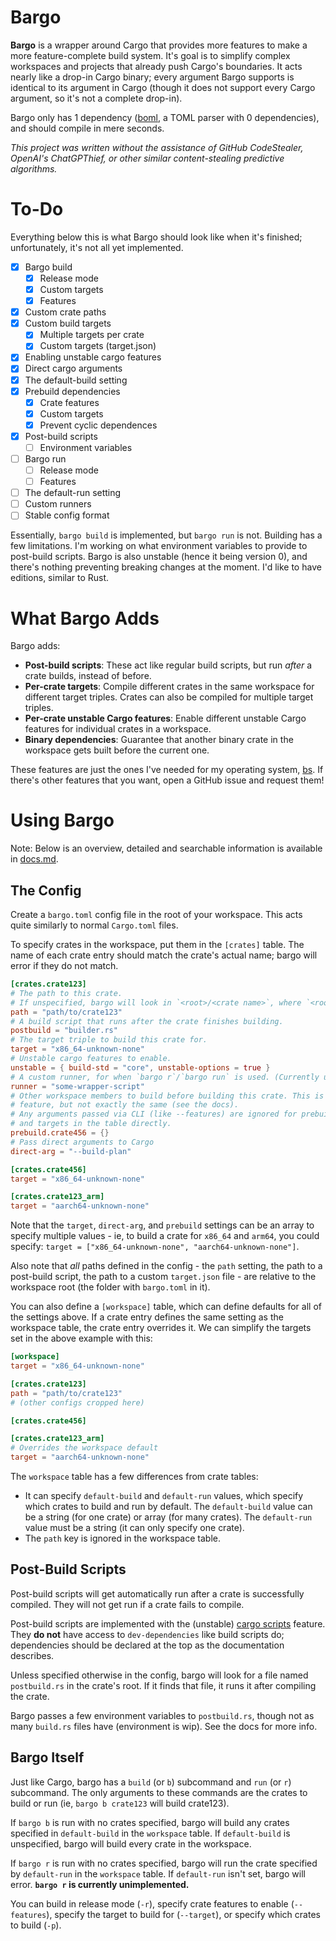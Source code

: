 # Bargo

**Bargo** is a wrapper around Cargo that provides more features to make a more feature-complete build system.
It's goal is to simplify complex workspaces and projects that already push Cargo's boundaries. It acts nearly
like a drop-in Cargo binary; every argument Bargo supports is identical to its argument in Cargo (though it
does not support every Cargo argument, so it's not a complete drop-in).

Bargo only has 1 dependency ([boml](https://github.com/bright-shard/boml), a TOML parser with 0 dependencies),
and should compile in mere seconds.

*This project was written without the assistance of GitHub CodeStealer, OpenAI's ChatGPThief, or other similar
content-stealing predictive algorithms.*

# To-Do

Everything below this is what Bargo should look like when it's finished; unfortunately, it's not all yet implemented.

- [x] Bargo build
	- [x] Release mode
	- [x] Custom targets
	- [x] Features
- [x] Custom crate paths
- [x] Custom build targets
	- [x] Multiple targets per crate
	- [x] Custom targets (target.json)
- [x] Enabling unstable cargo features
- [x] Direct cargo arguments
- [x] The default-build setting
- [x] Prebuild dependencies
	- [x] Crate features
	- [x] Custom targets
	- [x] Prevent cyclic dependences
- [x] Post-build scripts
	- [ ] Environment variables
- [ ] Bargo run
	- [ ] Release mode
	- [ ] Features
- [ ] The default-run setting
- [ ] Custom runners
- [ ] Stable config format

Essentially, `bargo build` is implemented, but `bargo run` is not. Building has a few limitations. I'm working on
what environment variables to provide to post-build scripts. Bargo is also unstable (hence it being version 0), and
there's nothing preventing breaking changes at the moment. I'd like to have editions, similar to Rust.

# What Bargo Adds

Bargo adds:
- **Post-build scripts**: These act like regular build scripts, but run *after* a crate builds, instead of before.
- **Per-crate targets**: Compile different crates in the same workspace for different target triples. Crates can also
be compiled for multiple target triples.
- **Per-crate unstable Cargo features**: Enable different unstable Cargo features for individual crates in a workspace.
- **Binary dependencies**: Guarantee that another binary crate in the workspace gets built before the current one.

These features are just the ones I've needed for my operating system, [bs](https://github.com/bright-shard/bs). If there's
other features that you want, open a GitHub issue and request them!

# Using Bargo

Note: Below is an overview, detailed and searchable information is available in [docs.md](docs.md).

## The Config

Create a `bargo.toml` config file in the root of your workspace. This acts quite similarly to normal `Cargo.toml` files.

To specify crates in the workspace, put them in the `[crates]` table. The name of each crate entry should match the
crate's actual name; bargo will error if they do not match.

```toml
[crates.crate123]
# The path to this crate.
# If unspecified, bargo will look in `<root>/<crate name>`, where `<root>` is the folder with the `bargo.toml` file.
path = "path/to/crate123"
# A build script that runs after the crate finishes building.
postbuild = "builder.rs"
# The target triple to build this crate for.
target = "x86_64-unknown-none"
# Unstable cargo features to enable.
unstable = { build-std = "core", unstable-options = true }
# A custom runner, for when `bargo r`/`bargo run` is used. (Currently unimplemented)
runner = "some-wrapper-script"
# Other workspace members to build before building this crate. This is similar to the unstable artifact dependencies
# feature, but not exactly the same (see the docs).
# Any arguments passed via CLI (like --features) are ignored for prebuilds. You can instead specify crate features
# and targets in the table directly.
prebuild.crate456 = {}
# Pass direct arguments to Cargo
direct-arg = "--build-plan"

[crates.crate456]
target = "x86_64-unknown-none"

[crates.crate123_arm]
target = "aarch64-unknown-none"
```

Note that the `target`, `direct-arg`, and `prebuild` settings can be an array to specify multiple values - ie, to
build a crate for `x86_64` and `arm64`, you could specify: `target = ["x86_64-unknown-none", "aarch64-unknown-none"]`.

Also note that *all* paths defined in the config - the `path` setting, the path to a post-build script, the path
to a custom `target.json` file - are relative to the workspace root (the folder with `bargo.toml` in it).

You can also define a `[workspace]` table, which can define defaults for all of the settings above. If a crate entry
defines the same setting as the workspace table, the crate entry overrides it. We can simplify the targets set in the
above example with this:

```toml
[workspace]
target = "x86_64-unknown-none"

[crates.crate123]
path = "path/to/crate123"
# (other configs cropped here)

[crates.crate456]

[crates.crate123_arm]
# Overrides the workspace default
target = "aarch64-unknown-none"
```

The `workspace` table has a few differences from crate tables:
- It can specify `default-build` and `default-run` values, which specify which crates to build and run by default. The
`default-build` value can be a string (for one crate) or array (for many crates). The `default-run` value must be a string
(it can only specify one crate).
- The `path` key is ignored in the workspace table.

## Post-Build Scripts

Post-build scripts will get automatically run after a crate is successfully compiled. They will not get run if a crate fails
to compile.

Post-build scripts are implemented with the (unstable)
[cargo scripts](https://dev-doc.rust-lang.org/stable/cargo/reference/unstable.html#script) feature. They **do not** have
access to `dev-dependencies` like build scripts do; dependencies should be declared at the top as the documentation describes.

Unless specified otherwise in the config, bargo will look for a file named `postbuild.rs` in the crate's root. If it finds
that file, it runs it after compiling the crate.

Bargo passes a few environment variables to `postbuild.rs`, though not as many `build.rs` files have (environment is wip).
See the docs for more info.

## Bargo Itself

Just like Cargo, bargo has a `build` (or `b`) subcommand and `run` (or `r`) subcommand. The only arguments to these commands
are the crates to build or run (ie, `bargo b crate123` will build crate123).

If `bargo b` is run with no crates specified, bargo will build any crates specified in `default-build` in the `workspace` table.
If `default-build` is unspecified, bargo will build every crate in the workspace.

If `bargo r` is run with no crates specified, bargo will run the crate specified by `default-run` in the `workspace` table. If
`default-run` isn't set, bargo will error. **`bargo r` is currently unimplemented.**

You can build in release mode (`-r`), specify crate features to enable (`--features`), specify the target to build for (`--target`),
or specify which crates to build (`-p`).
